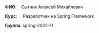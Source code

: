 <p><strong>ФИО</strong>:&nbsp; &nbsp; Сытник Алексей Михайлович</p>
<p><strong>Курс</strong>:&nbsp; &nbsp; &nbsp;Разработчик на Spring Framework</p>
<p><strong>Группа</strong>: spring-2022-11</p>